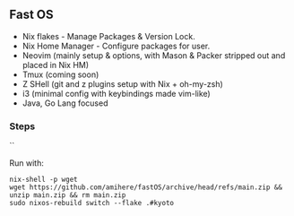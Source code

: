 ## Fast OS

- Nix flakes - Manage Packages & Version Lock.  
- Nix Home Manager - Configure packages for user.  
- Neovim (mainly setup & options, with Mason & Packer stripped out and placed in Nix HM)
- Tmux (coming soon)
- Z SHell (git and z plugins setup with Nix + oh-my-zsh)
- i3 (minimal config with keybindings made vim-like)
- Java, Go Lang focused

### Steps

``

Run with: 
```
nix-shell -p wget
wget https://github.com/amihere/fastOS/archive/head/refs/main.zip && unzip main.zip && rm main.zip
sudo nixos-rebuild switch --flake .#kyoto
```

